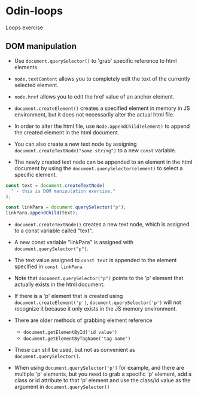 # Odin-loops
Loops exercise

## DOM manipulation

- Use `document.querySelector()` to 'grab' specific reference to html elements.
- `node.textContent` allows you to completely edit the text of the currently selected element.
- `node.href` allows you to edit the href value of an anchor element.

- `document.createElement()` creates a specified element in memory in JS environment, but it does not necessarily alter the actual html file.
- In order to alter the html file, use `Node.appendChild(element)` to append the created element in the html document.
- You can also create a new text node by assigning `document.createTextNode("some string")` to a new `const` variable.
- The newly created text node can be appended to an element in the html document by using the `document.querySelector(element)` to select a specific element. 

```js
const text = document.createTextNode(
  " - this is DOM manipulation exercise."
);

const linkPara = document.querySelector("p");
linkPara.appendChild(text);
```

- `document.createTextNode()` creates a new text node, which is assigned to a const variable called "text".
- A new const variable "linkPara" is assigned with `document.querySelector("p")`.
- The text value assigned to `const text` is appended to the element specified in `const linkPara`.

- Note that `document.querySelector("p")` points to the 'p' element that actually exists in the html document.
- If there is a 'p' element that is created using `document.createElement('p')`, `document.querySelector('p')` will not recognize it because it only exists in the JS memory environment.

- There are older methods of grabbing element reference
  - `document.getElementById('id value')`
  - `document.getElementByTagName('tag name')`
- These can still be used, but not as convenient as `document.querySelector()`.

- When using `document.querySelector('p')` for example, and there are multiple 'p' elements, but you need to grab a specific 'p' element, add a class or id attribute to that 'p' element and use the class/id value as the argument in `document.querySelector()`
